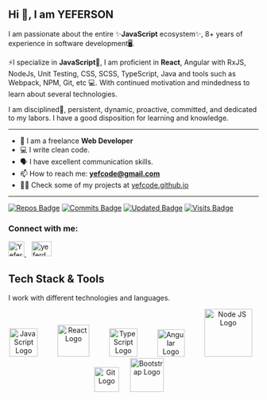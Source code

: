 ## Hi 👋, I am YEFERSON

I am passionate about the entire ✨**JavaScript** ecosystem✨, 8+ years of experience in software development🖥️.

⚡I specialize in **JavaScript**🦄, I am proficient in **React**, Angular with RxJS, NodeJs, Unit Testing, CSS, SCSS, TypeScript, Java and tools such as Webpack, NPM, Git, etc 💻. With continued motivation and mindedness to learn about several technologies.

I am disciplined🚀, persistent, dynamic, proactive, committed, and dedicated to my labors. I have a good disposition for learning and knowledge.

---
- 🏢 I am a freelance **Web Developer**
- 💻 I write clean code.
- 🗣️ I have excellent communication skills.
- 📫 How to reach me: **yefcode@gmail.com**
- 👨‍💻 Check some of my projects at [yefcode.github.io](https://yefcode.github.io/)

---
[![Repos Badge](https://badges.pufler.dev/repos/yefcode)](https://github.com/yefcode)
[![Commits Badge](https://badges.pufler.dev/commits/monthly/yefcode)](https://github.com/yefcode)
[![Updated Badge](https://badges.pufler.dev/updated/yefcode/yefcode)](https://github.com/yefcode)
[![Visits Badge](https://badges.pufler.dev/visits/yefcode/yefcode)](https://github.com/yefcode)

### Connect with me:
<a href="https://twitter.com/YeferDMarin">
  <img src="https://cdn.worldvectorlogo.com/logos/twitter-3.svg" title="Twitter" alt="YeferDMarin Twitter Account" height="30" width="32" />
</a> &ensp;
  <a href="https://www.instagram.com/yeferdmarin">
  <img src="https://cdn.worldvectorlogo.com/logos/instagram-5.svg" title="Instagram" alt="yeferdmarin Instagram Account" height="30" width="40" />
</a>

## Tech Stack & Tools

I work with different technologies and languages.

<p align="center">
  <img src="https://cdn.worldvectorlogo.com/logos/logo-javascript.svg" title="JavaScript" alt="JavaScript Logo" width="57" /> &emsp; &emsp;
  <img src="https://brandlogos.net/wp-content/uploads/2020/09/react-logo.png" title="React JS" alt="React Logo" width="64" /> &emsp; &emsp;
  <img src="https://cdn.worldvectorlogo.com/logos/typescript.svg" title="TypeScript" alt="TypeScript Logo" width="57" /> &emsp; &emsp;
  <img src="https://cdn.worldvectorlogo.com/logos/angular-icon-1.svg" title="Angular" alt="Angular Logo" width="55" /> &emsp; &emsp;
  <img src="https://cdn.worldvectorlogo.com/logos/nodejs-1.svg" title="Node JS" alt="Node JS Logo" width="96"/> &ensp; &emsp;
  <img src="https://cdn.worldvectorlogo.com/logos/git-icon.svg" title="Git" alt="Git Logo" width="50"/> &emsp;
  <img src="https://cdn.worldvectorlogo.com/logos/bootstrap-5-1.svg" title="Bootstrap" alt="Bootstrap Logo" width="68" /> &emsp; &emsp;
</p>